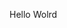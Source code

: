 Hello Wolrd



























































































































































































































































































































































































































































































































































































































































































































































































































































































